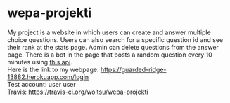 # wepa-projekti
My project is a website in which users can create and answer multiple choice questions. Users can also search for a specific question id and see their rank at the stats page. Admin can delete questions from the answer page. There is a bot in the page that posts a random question every 10 minutes using [this api](https://opentdb.com/api_config.php).  
Here is the link to my webpage: https://guarded-ridge-13882.herokuapp.com/login  
Test account: user user  
Travis: https://travis-ci.org/woltsu/wepa-projekti  
